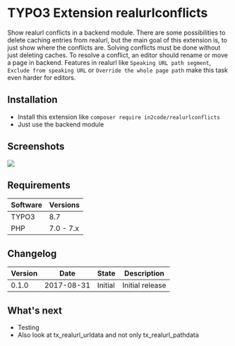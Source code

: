 # TYPO3 Extension realurlconflicts

Show realurl conflicts in a backend module. 
There are some possibilities to delete caching entries from realurl, but the main goal of this extension is, to just
show where the conflicts are. Solving conflicts must be done without just deleting caches. 
To resolve a conflict, an editor should rename or move a page in backend. 
Features in realurl like `Speaking URL path segment`, `Exclude from speaking URL` or `Override the whole page path`
make this task even harder for editors.

## Installation

* Install this extension like `composer require in2code/realurlconflicts`
* Just use the backend module

## Screenshots

<img src="https://s.nimbus.everhelper.me/attachment/1092708/eqyez9ps0lkavbmwgfhq/262407-H63IiNYwUikHpBbU/screen.png" />

## Requirements

| Software    | Versions   |
| ----------- | ---------- |
| TYPO3       | 8.7        |
| PHP         | 7.0 - 7.x  |

## Changelog

| Version    | Date       | State      | Description                                                                  |
| ---------- | ---------- | ---------- | ---------------------------------------------------------------------------- |
| 0.1.0      | 2017-08-31 | Initial    | Initial release                                                              |

## What's next

- Testing
- Also look at tx_realurl_urldata and not only tx_realurl_pathdata
